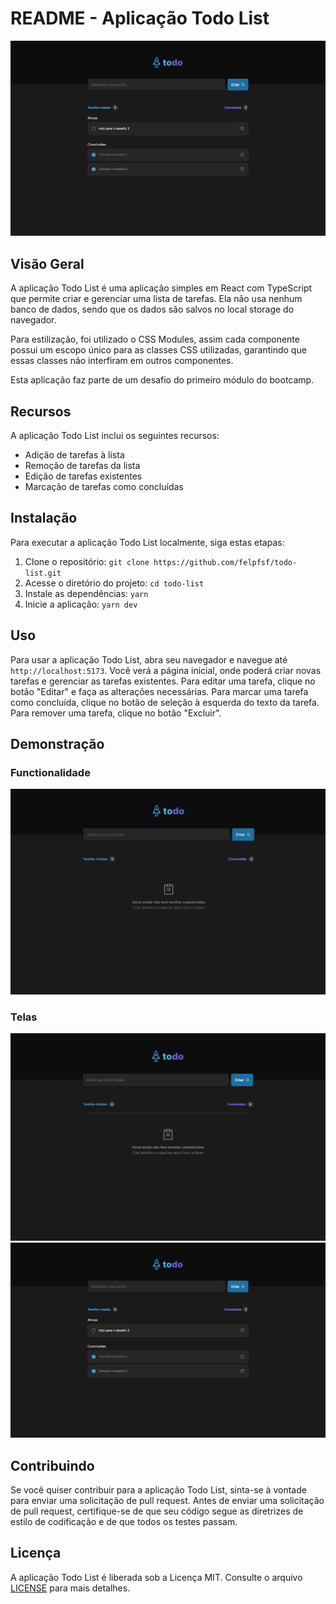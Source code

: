 # README - Aplicação Todo List

![image](docs/todo_list_ss_01.png)

## Visão Geral

A aplicação Todo List é uma aplicação simples em React com TypeScript que permite criar e gerenciar uma lista de tarefas. Ela não usa nenhum banco de dados, sendo que os dados são salvos no local storage do navegador.

Para estilização, foi utilizado o CSS Modules, assim cada componente possui um escopo único para as classes CSS utilizadas, garantindo que essas classes não interfiram em outros componentes.

Esta aplicação faz parte de um desafio do primeiro módulo do bootcamp.

## Recursos

A aplicação Todo List inclui os seguintes recursos:

- Adição de tarefas à lista
- Remoção de tarefas da lista
- Edição de tarefas existentes
- Marcação de tarefas como concluídas

## Instalação

Para executar a aplicação Todo List localmente, siga estas etapas:

1. Clone o repositório: `git clone https://github.com/felpfsf/todo-list.git`
2. Acesse o diretório do projeto: `cd todo-list`
3. Instale as dependências: `yarn`
4. Inicie a aplicação: `yarn dev`

## Uso

Para usar a aplicação Todo List, abra seu navegador e navegue até `http://localhost:5173`. Você verá a página inicial, onde poderá criar novas tarefas e gerenciar as tarefas existentes. Para editar uma tarefa, clique no botão "Editar" e faça as alterações necessárias. Para marcar uma tarefa como concluída, clique no botão de seleção à esquerda do texto da tarefa. Para remover uma tarefa, clique no botão "Excluir".

## Demonstração

### Functionalidade

![image](docs/demonstração.gif)

### Telas

![image](docs/todo_list_ss_02.png)
![image](docs/todo_list_ss_01.png)

## Contribuindo

Se você quiser contribuir para a aplicação Todo List, sinta-se à vontade para enviar uma solicitação de pull request. Antes de enviar uma solicitação de pull request, certifique-se de que seu código segue as diretrizes de estilo de codificação e de que todos os testes passam.

## Licença

A aplicação Todo List é liberada sob a Licença MIT. Consulte o arquivo [LICENSE](LICENSE) para mais detalhes.
